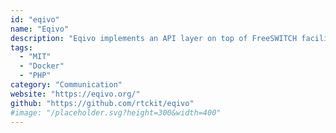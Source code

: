 ```yaml
---
id: "eqivo"
name: "Eqivo"
description: "Eqivo implements an API layer on top of FreeSWITCH facilitating integration between web applications and voice/video-enabled endpoints such as traditional phone lines (PSTN), VoIP phones, webRTC clients etc."
tags:
  - "MIT"
  - "Docker"
  - "PHP"
category: "Communication"
website: "https://eqivo.org/"
github: "https://github.com/rtckit/eqivo"
#image: "/placeholder.svg?height=300&width=400"
---
```


